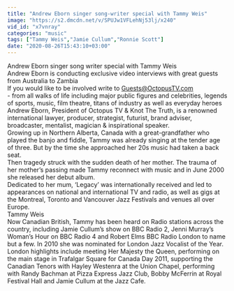 ```yaml
---
title: "Andrew Eborn singer song-writer special with Tammy Weis"
image: "https://s2.dmcdn.net/v/SPUJw1VFLehNj53lj/x240"
vid_id: "x7vnray"
categories: "music"
tags: ["Tammy Weis","Jamie Cullum","Ronnie Scott"]
date: "2020-08-26T15:43:10+03:00"
---
```

Andrew Eborn singer song writer special with Tammy Weis  <br>Andrew Eborn is conducting exclusive video interviews with great guests from Australia to Zambia  <br>If you would like to be involved write to Guests@OctopusTV.com  <br>- from all walks of life including major public figures and celebrities, legends of sports, music, film theatre, titans of industry as well as everyday heroes  <br>Andrew Eborn, President of Octopus TV &amp; Knot The Truth, is a renowned international lawyer, producer, strategist, futurist, brand adviser, broadcaster, mentalist, magician &amp; inspirational speaker.   <br>Growing up in Northern Alberta, Canada with a great-grandfather who played the banjo and fiddle, Tammy was already singing at the tender age of three. But by the time she approached her 20s music had taken a back seat.  <br>Then tragedy struck with the sudden death of her mother. The trauma of her mother’s passing made Tammy reconnect with music and in June 2000 she released her debut album.  <br>Dedicated to her mum, ‘Legacy’ was internationally received and led to appearances on national and international TV and radio, as well as gigs at the Montreal, Toronto and Vancouver Jazz Festivals and venues all over Europe.  <br>Tammy Weis  <br>Now Canadian British, Tammy has been heard on Radio stations across the country, including Jamie Cullum’s show on BBC Radio 2, Jenni Murray’s Woman’s Hour on BBC Radio 4 and Robert Elms BBC Radio London to name but a few. In 2010 she was nominated for London Jazz Vocalist of the Year.  <br>London highlights include meeting Her Majesty the Queen, performing on the main stage in Trafalgar Square for Canada Day 2011, supporting the Canadian Tenors with Hayley Westenra at the Union Chapel, performing with Randy Bachman at Pizza Express Jazz Club, Bobby McFerrin at Royal Festival Hall and Jamie Cullum at the Jazz Cafe.

